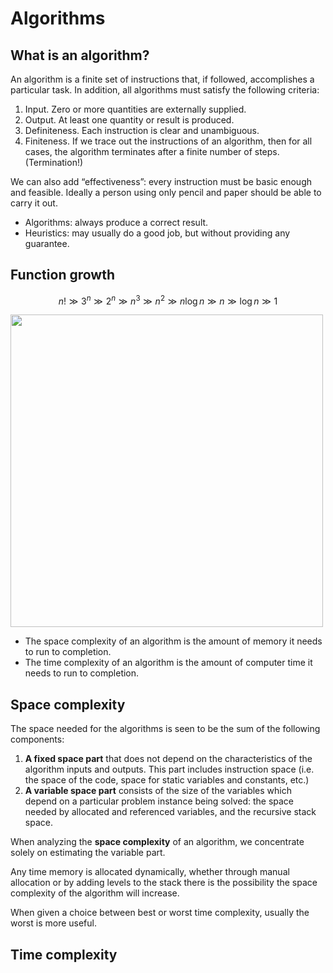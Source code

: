 # Algorithms

## What is an algorithm?

An algorithm is a finite set of instructions that, if followed, accomplishes a particular task. In addition, all algorithms must satisfy the following criteria:
1. Input. Zero or more quantities are externally supplied.
2. Output. At least one quantity or result is produced.
3. Definiteness. Each instruction is clear and unambiguous.
4. Finiteness. If we trace out the instructions of an algorithm, then for all cases, the algorithm terminates after a finite number of steps.
 (Termination!)

We can also add “effectiveness”: every instruction must be basic enough and feasible. Ideally a person using only pencil and paper should be able to carry it out.

- Algorithms: always produce a correct result.
- Heuristics: may usually do a good job, but without providing any guarantee.

## Function growth

$$n! \gg 3^n \gg 2^n \gg n^3 \gg n^2 \gg n\log{n} \gg n \gg \log{n} \gg 1$$

<img src="/img/algorithms/big-o-functions.png" width="500px"/>

- The space complexity of an algorithm is the amount of memory it needs to run to completion.
- The time complexity of an algorithm is the amount of computer time it needs to run to completion.

## Space complexity

The space needed for the algorithms is seen to be the sum of the following components:
1. **A fixed space part** that does not depend on the characteristics of the algorithm inputs and outputs. This part includes instruction space (i.e. the space of the code, space for static variables and constants, etc.)
2. **A variable space part** consists of the size of the variables which depend on a particular problem instance being solved: the space needed by allocated and referenced variables, and the recursive stack space.

When analyzing the **space complexity** of an algorithm, we concentrate solely on estimating the variable part.

Any time memory is allocated dynamically, whether through manual allocation or by adding levels to the stack there is the possibility the space complexity of the algorithm will increase.

When given a choice between best or worst time complexity, usually the worst is more useful.

## Time complexity

